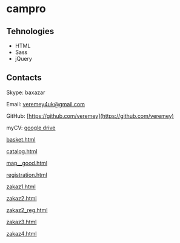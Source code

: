 # campro

## Tehnologies

* HTML
* Sass
* jQuery

## Contacts

Skype: baxazar

Email: [veremey4uk@gmail.com](mailto:veremey4uk@gmail.com)

GitHub: [https://github.com/veremey](https://github.com/veremey)

myCV:  [google drive](https://drive.google.com/open?id=1TK9mt61RCe0p68Jt_lBX8pRnAtXPieYcpJr0OF9VwT0)


[basket.html](https://veremey.github.com/campro/basket.html)

[catalog.html](https://veremey.github.com/campro/catalog.html)

[map__good.html](https://veremey.github.com/campro/map__good.html)

[registration.html](https://veremey.github.com/campro/registration.html)

[zakaz1.html](https://veremey.github.com/campro/zakaz1.html)

[zakaz2.html](https://veremey.github.com/campro/zakaz2.html)

[zakaz2_reg.html](https://veremey.github.com/campro/zakaz2_reg.html)

[zakaz3.html](https://veremey.github.com/campro/zakaz3.html)

[zakaz4.html](https://veremey.github.com/campro/zakaz4.html)

